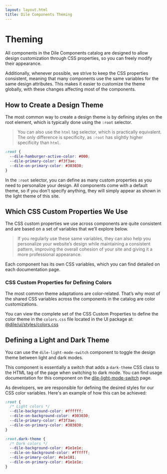 ```yaml
---
layout: layout.html
title: Dile Components Theming
---
```


# Theming

All components in the Dile Components catalog are designed to allow design customization through CSS properties, so you can freely modify their appearance.

Additionally, whenever possible, we strive to keep the CSS properties consistent, meaning that many components use the same variables for the same design attributes. This makes it easier to customize the theme globally, with these changes affecting most of the components.

## How to Create a Design Theme

The most common way to create a design theme is by defining styles on the root element, which is typically done using the `:root` selector.

> You can also use the `html` tag selector, which is practically equivalent. The only difference is specificity, as `:root` has slightly higher specificity than `html`.

```css
:root {
  --dile-hamburger-active-color: #000;
  --dile-primary-color: #f3f3ae;
  --dile-on-primary-color: #303030;
}
```

In the `:root` selector, you can define as many custom properties as you need to personalize your design. All components come with a default theme, so if you don’t specify anything, they will simply appear as shown in the light theme of this site.

## Which CSS Custom Properties We Use

The CSS custom properties we use across components are quite consistent and are based on a set of variables that we’ll explore below.

> If you regularly use these same variables, they can also help you personalize your website’s design while maintaining a consistent pattern, improving the overall cohesion of your site and giving it a more professional appearance.

Each component has its own CSS variables, which you can find detailed on each documentation page.

### CSS Custom Properties for Defining Colors

The most common theme adaptations are color-related. That’s why most of the shared CSS variables across the components in the catalog are color customizations.

You can view the complete set of the CSS Custom Properties to define the color theme in the `colors.css` file located in the UI package at:
[@dile/ui/styles/colors.css](https://github.com/Polydile/dile-components/blob/master/packages/ui/styles/colors.css)

## Defining a Light and Dark Theme

You can use the `dile-light-mode-switch` component to toggle the design theme between light and dark modes.

This component is essentially a switch that adds a `dark-theme` CSS class to the HTML tag of the page when switching to dark mode. You can find usage documentation for this component on the [dile-light-mode-switch](/components/dile-light-mode-switch/) page.

As developers, we are responsible for defining the desired styles for our CSS color variables. Here's an example of how this can be achieved:

```css
:root {
  /* Light colors */
  --dile-background-color: #ffffff;
  --dile-on-background-color: #303030;
  --dile-primary-color: #f3f3ae;
  --dile-on-primary-color: #303030;
}

:root.dark-theme {
  /* Dark colors */
  --dile-background-color: #1e1e1e;
  --dile-on-background-color: #ffffff;
  --dile-primary-color: #e1e181;
  --dile-on-primary-color: #1e1e1e;
}
```

